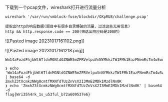 下载到一个pcap文件，wireshark打开进行流量分析

```shell
wireshark '/var/run/vmblock-fuse/blockdir/OXpRU8/challenge.pcap'

提取出http的响应数据(题目中有很多目录爆破的流量，过滤这些无用信息)
http && http.response.code == 200(筛选出响应码是200的)
```

![[Pasted image 20231017161102.png]]


![[Pasted image 20231017161218.png]]

```shell
Wm14aFozdFhjbWt6TldnMGNtdGZNWE5mZFRVelpuVnNYMkkzTW1FMk1EazFNemRsTm4wSwo=

❯ echo 'Wm14aFozdFhjbWt6TldnMGNtdGZNWE5mZFRVelpuVnNYMkkzTW1FMk1EazFNemRsTm4wSwo=' | base64 -d
ZmxhZ3tXcmkzNWg0cmtfMXNfdTUzZnVsX2I3MmE2MDk1MzdlNn0K
❯ echo 'ZmxhZ3tXcmkzNWg0cmtfMXNfdTUzZnVsX2I3MmE2MDk1MzdlNn0K' | base64 -d
flag{Wri35h4rk_1s_u53ful_b72a609537e6}

```